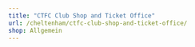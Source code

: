 ```yaml
---
title: "CTFC Club Shop and Ticket Office"
url: /cheltenham/ctfc-club-shop-and-ticket-office/
shop: Allgemein
---
```

